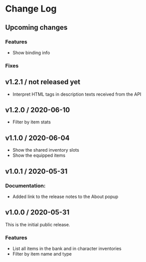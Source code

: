 # Change Log

## Upcoming changes

### Features

* Show binding info

### Fixes

## v1.2.1 / not released yet

* Interpret HTML tags in description texts received from the API

## v1.2.0 / 2020-06-10

* Filter by item stats

## v1.1.0 / 2020-06-04

* Show the shared inventory slots
* Show the equipped items

## v1.0.1 / 2020-05-31

### Documentation:

* Added link to the release notes to the About popup

## v1.0.0 / 2020-05-31

This is the initial public release.

### Features

* List all items in the bank and in character inventories
* Filter by item name and type


